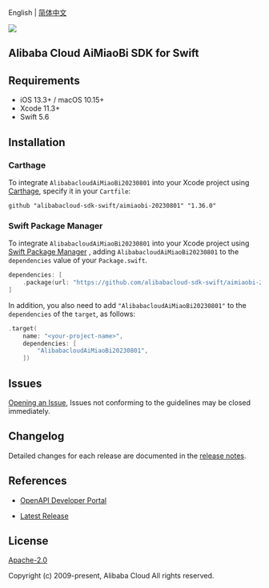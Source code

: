 English | [简体中文](README-CN.md)

![](https://aliyunsdk-pages.alicdn.com/icons/AlibabaCloud.svg)

## Alibaba Cloud AiMiaoBi SDK for Swift

## Requirements

- iOS 13.3+ / macOS 10.15+
- Xcode 11.3+
- Swift 5.6

## Installation

### Carthage

To integrate `AlibabacloudAiMiaoBi20230801` into your Xcode project using [Carthage](https://github.com/Carthage/Carthage), specify it in your `Cartfile`:

```ogdl
github "alibabacloud-sdk-swift/aimiaobi-20230801" "1.36.0"
```

### Swift Package Manager

To integrate `AlibabacloudAiMiaoBi20230801` into your Xcode project using [Swift Package Manager](https://swift.org/package-manager/) , adding `AlibabacloudAiMiaoBi20230801` to the `dependencies` value of your `Package.swift`.

```swift
dependencies: [
    .package(url: "https://github.com/alibabacloud-sdk-swift/aimiaobi-20230801.git", from: "1.36.0")
]
```

In addition, you also need to add `"AlibabacloudAiMiaoBi20230801"` to the `dependencies` of the `target`, as follows:

```swift
.target(
    name: "<your-project-name>",
    dependencies: [
        "AlibabacloudAiMiaoBi20230801",
    ])
```

## Issues

[Opening an Issue](https://github.com/alibabacloud-sdk-swift/aimiaobi-20230801/issues/new), Issues not conforming to the guidelines may be closed immediately.

## Changelog

Detailed changes for each release are documented in the [release notes](./ChangeLog.txt).

## References

* [OpenAPI Developer Portal](https://next.api.alibabacloud.com/home)
- [Latest Release](https://github.com/alibabacloud-sdk-swift/aimiaobi-20230801)

## License

[Apache-2.0](http://www.apache.org/licenses/LICENSE-2.0)

Copyright (c) 2009-present, Alibaba Cloud All rights reserved.
